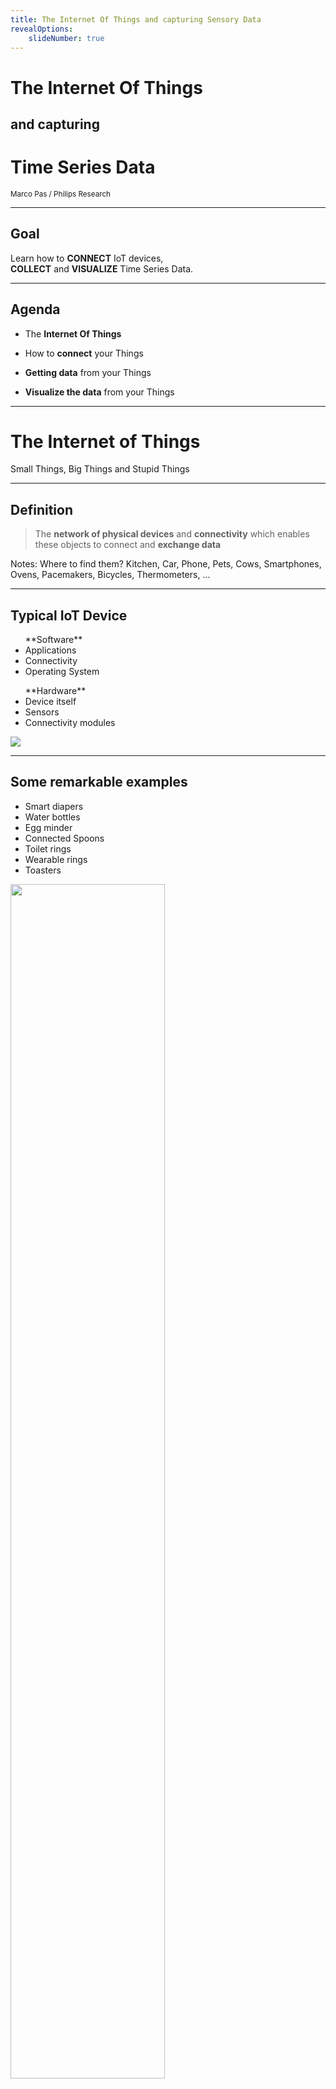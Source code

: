 ```yaml
---
title: The Internet Of Things and capturing Sensory Data
revealOptions:
    slideNumber: true
---
```


# **The Internet Of Things** 

## and capturing 

# **Time Series Data**

<small>Marco Pas / Philips Research</small>

---

## Goal

Learn how to **CONNECT** IoT devices,  
**COLLECT** and **VISUALIZE** Time Series Data.

---

## Agenda

+ The **Internet Of Things**

+ How to **connect** your Things

+ **Getting data** from your Things

+ **Visualize the data** from your Things

---

# The **Internet of Things**

Small Things, Big Things and Stupid Things

----

## Definition

> The **network of physical devices** 
> and **connectivity** which enables these 
> objects to connect and **exchange data**

Notes:
Where to find them? Kitchen, Car, Phone, Pets, Cows,  Smartphones, Ovens, Pacemakers, Bicycles, Thermometers, ...

----

## Typical IoT Device

<div class="multiCol">
    <div class="col">
        <ul>
            **Software**
            <li>Applications</li>
            <li>Connectivity</li>
            <li>Operating System</li>
        </ul>
    </div>
    <div class="col">
        <ul>
            **Hardware**
            <li>Device itself</li>
            <li>Sensors</li>
            <li>Connectivity modules</li>
        </ul>
    </div>
</div>

![](./images/raspberry_pi.jpg) <!-- .element height="40%" width="40%" -->


----

## Some **remarkable** examples

<div class="multiCol">
    <div class="col">
        <ul>
            <li>Smart diapers</li>
            <li>Water bottles</li>
            <li>Egg minder</li>
            <li>Connected Spoons</li>
            <li>Toilet rings</li>
            <li>Wearable rings</li>
            <li>Toasters</li>
        </ul>
    </div>
    <div class="col">
        <img src="./images/iot-diaper.png" height="70%">
    </div>
</div>
----

## Some **cool** examples

----
<!-- .slide: data-background="./images/iot-device-hue.jpg" -->
## Ambient Experience

<div class="multiCol" style="color:white">
    <div class="col">
        <ul>
            <li>Smart Home</li>
        </ul>
    </div>
</div>

----
<!-- .slide: data-background="./images/iot-device-wearables.jpg" -->

## Wearables

<div class="multiCol" style="color:white">
    <div class="col">
        <ul>
            <li>Health Monitoring</li>
        </ul>
    </div>
    <div class="col">
        <ul>
            <li>Assistive Technology</li>
        </ul>
    </div>
</div>

----
<!-- .slide: data-background="./images/iot-device-smart-pharming.jpg"-->

## <div style="color:black;">Smart Farming</div>

<div class="multiCol" style="color:black">
    <div class="col">
        <ul>
            <li>Precision Farming</li>
        </ul>
    </div>
    <div class="col">
        <ul>
            <li>Livestock Monitoring</li>
        </ul>
    </div>
</div>

----
<!-- .slide: data-background="rgb(181, 83, 60)" -->

## IOT is hard <i class="fas fa-exclamation-triangle"></i> 

> IoT Projects have a 75% Failure Rate

+ Long completion times
+ Poor quality of the data collected
+ IoT integration
+ Budget overruns
+ Data privacy / Security

----
<!-- .slide: data-background="rgb(181, 83, 60)" -->

![](./images/iot-device-smart-toy.jpg)

Note: Fisher-Price smart bear allowed hacking of children's biographical data.

----
<!-- .slide: data-background="rgb(181, 83, 60)" -->
![](./images/iot-device-smart-fridge.jpg)

Note: Samsung had a smart fridge that didn’t check SSL certificates, which meant someone could use a man-in-the-middle attack to snag your Google login information.

----
<!-- .slide: data-background="rgb(181, 83, 60)" -->
![](./images/iot-device-ddos.jpg)

Note: A hack in October of 2016 used IoT devices to shut down massive portions of the internet, the victim was a company called Dyn, which is one of the entities that route web traffic.

----
<i class="fas fa-exclamation-triangle fa-2x"></i>

When you start playing around with IOT devices do not forget about **security and data privacy**.

---

# How to **connect** Your Things

Natively & using AWS IOT

----

## Connectivity Requirements

+ **Lightweight** and Bandwidth Efficient
+ **Simple** to implement
+ **Data Agnostic**
+ Continuous **Session Awareness**
+ Support **Quality of Service**

----

## Connectivity Candidates

<i class="fas fa-tablet fa-2x"></i>  <i class="fas fa-arrows-alt-h fa-2x"></i> <i class="fas fa-cloud fa-2x"></i> <i class="fas fa-arrows-alt-h fa-2x"></i> <i class="fas fa-server fa-2x"></i>

+ REST/GRPC
+ AMQP
+ XMPP
+ STOMP
+ **MQTT**
+ CoAP

----

## **MQ** **T**elemetry **T**ransport

> MQTT is a Client Server **publish/subscribe messaging transport protocol**. <br><br> Standardized under OASIS.

Note: Developed out of IBM’s pervasive computing team and their work with partners in the industrial sector.

----

## MQTT Parts

![](./images/mqtt/iot-broker-pub-sub.png) <!-- .element height="90%" width="90%" -->

----

## MQTT Tooling

<div class="multiCol">
    <div class="col">
        <ul>
            <u>Brokers</u>
            <li>**Mosquitto**</li>
            <li>HiveMQ</li>
            <li>ActiveMQ</li>
            <li>RabbitMQ</li>
            <li>emqttd</li>
            <li>**AWS IOT**</li>
            <li>...</li>
        </ul>
    </div>
    <div class="col">
        <ul>
            <u>Clients</u>
            <li>**Paho**</li>
            <li>**Spring Integration**</li>
            <li>...</li>
        </ul>
    </div>
    <div class="col">
        <ul>
            <u>Tools</u>
            <li>MQTT.fx</li>
            <li>MyMQTT</li>
            <li>MQTT Lens</li>
            <li>**MQTTBox**</li>
            <li>...</li>
        </ul>
    </div>
</div>

----

# IoT & MQTT **Natively**

----

##### Demo - Overview

![](./images/mqtt/mqtt-pub-sub.png)

----

##### Demo - **Run broker  & connect client**

![](./images/mqtt/mqtt-demo-step1.png)  <!--  .element  height="90%"  width="90%"  -->

----

```
// file: docker-compose.yml
version: "3"
services:

  mosquitto:
    image: eclipse-mosquitto:1.4.12
    container_name: mosquitto
    ports:
      - 1883:1883       # MQTT port
      - 9001:9001       # MQTT websocket port
    volumes:
      - $PWD/../../mosquitto/config/mosquitto.conf:/mosquitto/config/mosquitto.conf
      - $PWD/../../mosquitto/data:/mosquitto/data
```

----

## Demo

## **Run broker  & connect client**

----

## MQTT Connect

What                  |                Description
--------------------- | ------------------------------------------
**ClientId**          | Unique identifier of each client
**Username/Password** | Authenticating/Authorization
**Last Will Message** | Notify other clients, when a client disconnects ungracefully

----

## MQTT Connect Example

```java
String clientId = MqttClient.generateClientId();
MqttClient client = new MqttClient("tcp://localhost:1883", clientId);

MqttConnectOptions connOpts = new MqttConnectOptions();
connOpts.setUserName("foo");
connOpts.setPassword("bar");

client.connect(connOpts);
```

----

##### Demo - **Publish & Subscribe**

![](./images/mqtt/mqtt-demo-step2.png)  <!--  .element  height="90%"  width="90%"  -->

----

##### Demo - **Publish & Subscribe**

```
// Publish a message
$ mosquitto_pub -t "myhome/livingroom/temperature" -m '0.1' # publish a message
$ mosquitto_pub -t "myhome/livingroom/temperature" -l       # publish by line

// Start a subscriber
$ mosquitto_sub -v -t "myhome/livingroom/temperature"
$ mosquitto_sub -v -t "myhome/+/temperature"                # using + wildcard
$ mosquitto_sub -v -t "myhome/#"                            # using # wildcards
```

----

## Demo

##  **Publish & Subscribe**

----

## MQTT Message

What           |                Description
-------------- | ------------------------------------------
**Payload**    | Data agnostic payload (images, texts, any binary data)
**Topicname**  | A simple string, hierarchically structured
**Retainflag** | Retain last message if no subscribers
**QoS**        | The quality level of this message (0/1/2)

----

## MQTT Publish Example

```java
String clientId = MqttClient.generateClientId();
MqttClient client = new MqttClient("tcp://localhost:1883", clientId);
MqttConnectOptions connOpts = new MqttConnectOptions();
connOpts.setUserName("foo");
connOpts.setPassword("bar");
client.connect(connOpts);

// publish
MqttMessage message = new MqttMessage();
message.setPayload("Hello world from Java".getBytes());
client.publish("iot_data", message);
client.disconnect();
```

----

##### Demo - **SpringBoot/Grails and MQTT**

![](./images/mqtt/mqtt-demo-step3.png)  <!--  .element  height="90%"  width="90%"  -->

----

## SpringBoot/Grails and MQTT

It is just as simple as adding dependencies on:

```
// file:build.gradle
compile "org.springframework.boot:spring-boot-starter-integration"
compile "org.springframework.integration:spring-integration-mqtt"
```

----

## Spring Integration and MQTT
![](./images/mqtt/springboot-integration-mqtt.png)  <!--  .element  height="90%"  width="90%"  -->

----

## Mqtt Client
```
// MqttClient
@Bean
DefaultMqttPahoClientFactory mqttClientFactory() {
    DefaultMqttPahoClientFactory factory = new DefaultMqttPahoClientFactory()
    defaultMqttPahoClientFactory.setServerURIs("tcp://localhost:1883")
    return factory
}
```

----

## InputChannel
```
// InputChannel
@Bean
MessageChannel mqttInputChannel() {
    return new DirectChannel()
}

@Bean
MessageProducerSupport mqttInbound() {
    MqttPahoMessageDrivenChannelAdapter adapter = 
        new MqttPahoMessageDrivenChannelAdapter(
            UUID.randomUUID().toString(),
            mqttClientFactory(),
            "myhome/livingroom/temperature"         // subscribe to topic
    );
    // some code intentionally omitted
    adapter.setOutputChannel(mqttInputChannel())    // send to channel
    return adapter
}

```
----

## MessageHandler
```
// MessageHandler
@Bean
@ServiceActivator(inputChannel = "mqttInputChannel")
MessageHandler stringHandler() {
    return new MessageHandler() {
        @Override
        void handleMessage(Message<?> message) throws MessagingException {
            println message.payload.toString()
        }
    }
}
```
----

## Demo

##  **SpringBoot/Grails and MQTT**

----

# Amazon **AWS IoT**

----

![](./images/aws/aws-iot.png)  <!--  .element  height="100%"  width="100%"  -->

----

![](./images/aws/aws-iot-things.png)  <!--  .element  height="100%"  width="100%"  -->


----

## AWS IoT - Rules

![](./images/aws/aws-iot-rules.png)  <!--  .element  height="100%"  width="100%"  -->

----

## AWS IoT offerings

* IoT Core
* Device Management
* GreenGrass
* IoT Analytics
* Amazon FreeRTOS
* IoT 1-Click
* IoT Button

----

##### Demo - **AWS IoT - Publish & Subscribe**

![](./images/mqtt/mqtt-demo-step4.png)  <!--  .element  height="90%"  width="90%"  -->

----

## Connect to AWS IoT

Requirements
* **Register your thing** inside AWS IoT
* Generate certificate for your thing
* Attach policy to the certificate

```json
{
  "Version": "2012-10-17",
  "Statement": [
    {
      "Effect": "Allow",
      "Action": "iot:*",
      "Resource": "arn:aws:iot:<region>:<arnId>:*"
    }
  ]
}
```

----

## AWS IoT - Publish & Subscribe

Publish
```
mosquitto_pub --cafile aws-iot-rootCA.pem --cert <device-certificate>.pem.crt 
  --key <private-key>.pem.key  -h <aws-iot-endpoint> -p 8883 
  -t <topicName> -m "Hello from Mosquitto"
```

Subscribe
```
mosquitto_sub --cafile aws-iot-rootCA.pem --cert <device-certificate>.pem.crt 
  --key <private-key>.pem.key  -h <aws-iot-endpoint> -p 8883 
  -t <topicName>
```

----

## Demo

##  **AWS IoT - Publish & Subscribe**

---

# **Getting data** from your Things

Large amounts of time stamped data

----

## Time Stamped Data

Applications rely on a form of data that  

**measures how things change over time.**  

Where time isn’t just a metric, but a primary axis!

----

## Time Series data

A time-series is a sequence of data points consisting of successive measurements made **over a time interval**
  
> [timestamp] [metadata/tags] [fields+values]

----

## Database Trends

![](./images/database-trends.png)

----

## Time Series database

![](./images/why.png)  <!--  .element  height="40%"  width="40%"  -->

+ Scale
+ Usability

Note: 

Scale: Time-series data accumulates very quickly. (For example, a single connected car will collect 25GB of data per hour.) And normal databases are not designed to handle that scale: relational databases fare poorly with very large datasets; NoSQL databases fare better at scale, but can still be outperformed by a database fine-tuned for time-series data. In contrast, time-series databases (which can be based on relational or NoSQL databases) handle scale by introducing efficiencies that are only possible when you treat time as a first class citizen. These efficiencies result in performance improvements, including: higher ingest rates, faster queries at scale (although some support more queries than others), and better data compression.

Usability: TSDBs also typically include functions and operations common to time-series data analysis: data retention policies, continuous queries, flexible time aggregations, etc. Even if scale it not a concern at the moment (e.g., if you are just starting to collect data), these features can still provide a better user experience and make your life easier.

----

## Timeseries Database Ranking

![](./images/database-timeseries-db-ranking.png)

----

## InfluxData Products

![](./images/influxdata-products.png) <!--  .element  height="70%" width="70%" -->

----

## Introducing

<div class="multiCol">
    <div class="col">
        <ul>
            <li>Open source</li>
            <li>Written in Go</li>
            <li>Easy to use</li>
            <li>Automated data retention policy</li>
        </ul>
    </div>
        <div class="col">
        <ul>
            <li>Schemaless</li>
            <li>Client libraries available</li>
            <li>Support for large amounts of data</li>
        </ul>
    </div>
</div>

![](./images/influxdb-logo.png)  <!--  .element  height="30%"  width="40%" -->

----

## Data structure

+ **Measurement**, name of the measurement
+ **Tags**, metadata for the measurement
+ **Fields**, values for the measurement
+ **Timestamp**, primary index is always time

```
// example:

[measurement],[tags] [fields] [timestamp]

weather_sensor,crop=blueberries,region=north temp=50.1 1472515200000000000
weather_sensor,crop=blueberries,region=midwest temp=49.8 1472515200000000000
```

----

## Query Language

+ SQL Like
+ CLI & HTTP-Api for read and writes
+ Continuous Queries
+ Operators & Mathematical Functions
+ Automated data retention policies

```
// example:

SELECT MEAN("temp") FROM "weather_sensor" WHERE region = 'north'
```

----

## Data exploration

```sql
// GENERAL
SHOW DATABASES
SHOW SERIES
SHOW USERS

// SELECT
SELECT (*) FROM "wheather_sensor" GROUP BY region
SELECT (*) FROM "wheather_sensor" GROUP BY time(10m)
SELECT MEAN("temp") FROM "wheather_sensor" GROUP BY time(10m),region
SELECT MEAN("temp") FROM "wheather_sensor" GROUP BY time(10m),*
SELECT MEAN("temp") FROM "wheather_sensor" GROUP BY time(10m),* fill(none)

// INTO
SELECT MEAN("temp") INTO "grouped_data" FROM "wheather_sensor" GROUP BY time(10m)
```

----

## Writing data to InfluxDB
Manually using CLI or HTTP-API

```
INSERT weather_sensor,crop=blueberries,region=north temp=50.1
```
```
INSERT weather_sensor,crop=blueberries,region=north temp=50.1 1472515200000000000
```
or using client libraries  
(Python, Java, Go, Elixir, JavaScript, .Net, ...)

----

## InfluxDB Java Client

+ uses InfluxDB HTTP-API
+ Support batch operations
+ Write / Query
+ QueryResult mapper to POJO

```
influxDB.write(Point.measurement("cpu")
	.time(System.currentTimeMillis(), TimeUnit.MILLISECONDS)
	.addField("idle", 90L)
	.addField("user", 9L)
	.addField("system", 1L)
	.build());
```

```
Query query = new Query("SELECT idle FROM cpu", dbName);
```

----

## SpringBoot/Grails and InfluxDB

It is just as simple as adding dependencies on:

```
// file: build.gradle

compile "com.github.miwurster:spring-data-influxdb:1.6"
compile "org.influxdb:influxdb-java:2.9"
```

Result **DefaultInfluxDBTemplate** which can be configured using `application.yml`

----
## **Write** data
```
class InfluxDBWriterService {

    @Autowired
    DefaultInfluxDBTemplate defaultInfluxDBTemplate     // get the template

    def writeToInfluxDB(json) {
        Point point = Point.measurement("temperature")  // create a point
                .time(System.currentTimeMillis(), TimeUnit.MILLISECONDS)
                .tag("location", json.location)
                .addField("temperature", new Double(json.temperature))
                .build()


        defaultInfluxDBTemplate.write(point)            // write a point to InfluxDB
    }
}
```

----

## **Query** data to POJO

```
InfluxDBResultMapper resultMapper = new InfluxDBResultMapper(); // threadsafe
Query query = new Query("SELECT * FROM cpu", defaultInfluxDbTemplate.getDatabase())
QueryResult queryResult = influxDB.query(query)
List<Cpu> cpuList = resultMapper.toPOJO(queryResult, Cpu.class)
```
```
@Measurement(name = "cpu")
public class Cpu {
    @Column(name = "time")
    private Instant time;
    @Column(name = "host", tag = true)
    private String hostname;
    // some code ommitted intentionally
}
```

----

## Demo

##  **Insert data** using Grails/SpringBoot

---

# **Visualize the data** from your Things

Pretty pictures

----

## Visualization **options**

![](./images/influxdb-grafana.png)

----

## Grafana Dashboard

![](./images/grafana-screenshot.png)

----

## Demo

##  Grafana - InfluxDB 

---

# Thank **you**
---
<!-- .slide: data-background="./images/background/code.jpg" data-state="dimbg"-->
---



<!-- .slide: class="stretch" -->

----

Starting InfluxDB
```
version: "3"
services:

  influxdb:
    image: influxdb:1.5.2
    container_name: influx
    environment:
      - INFLUXDB_REPORTING_DISABLED=true
      - INFLUXDB_HTTP_AUTH_ENABLED=true
      - INFLUXDB_ADMIN_USER=root
      - INFLUXDB_ADMIN_PASSWORD=root
      - INFLUXDB_DB=iotdata
    ports:
      - 8086:8086
    volumes:
      - $PWD/../../influxdb/data:/var/lib/influxdb
```
